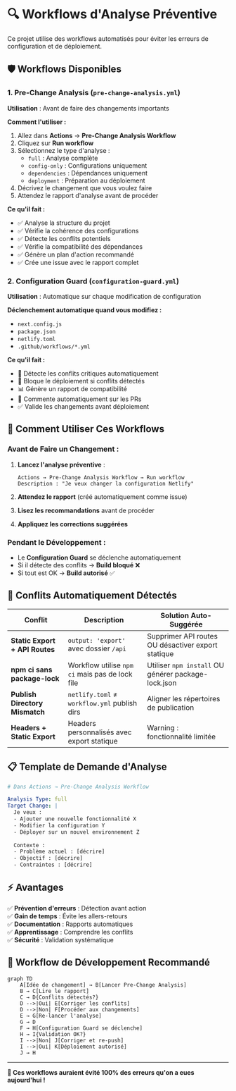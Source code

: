 # 🔍 Workflows d'Analyse Préventive

Ce projet utilise des workflows automatisés pour éviter les erreurs de configuration et de déploiement.

## 🛡️ Workflows Disponibles

### 1. **Pre-Change Analysis** (`pre-change-analysis.yml`)
**Utilisation** : Avant de faire des changements importants

**Comment l'utiliser :**
1. Allez dans **Actions** → **Pre-Change Analysis Workflow**
2. Cliquez sur **Run workflow**
3. Sélectionnez le type d'analyse :
   - `full` : Analyse complète
   - `config-only` : Configurations uniquement
   - `dependencies` : Dépendances uniquement
   - `deployment` : Préparation au déploiement
4. Décrivez le changement que vous voulez faire
5. Attendez le rapport d'analyse avant de procéder

**Ce qu'il fait :**
- ✅ Analyse la structure du projet
- ✅ Vérifie la cohérence des configurations
- ✅ Détecte les conflits potentiels
- ✅ Vérifie la compatibilité des dépendances
- ✅ Génère un plan d'action recommandé
- ✅ Crée une issue avec le rapport complet

### 2. **Configuration Guard** (`configuration-guard.yml`)
**Utilisation** : Automatique sur chaque modification de configuration

**Déclenchement automatique quand vous modifiez :**
- `next.config.js`
- `package.json`
- `netlify.toml`
- `.github/workflows/*.yml`

**Ce qu'il fait :**
- 🚨 Détecte les conflits critiques automatiquement
- 🛑 Bloque le déploiement si conflits détectés
- 📊 Génère un rapport de compatibilité
- 💬 Commente automatiquement sur les PRs
- ✅ Valide les changements avant déploiement

## 🎯 **Comment Utiliser Ces Workflows**

### **Avant de Faire un Changement :**

1. **Lancez l'analyse préventive** :
   ```
   Actions → Pre-Change Analysis Workflow → Run workflow
   Description : "Je veux changer la configuration Netlify"
   ```

2. **Attendez le rapport** (créé automatiquement comme issue)

3. **Lisez les recommandations** avant de procéder

4. **Appliquez les corrections suggérées**

### **Pendant le Développement :**

- Le **Configuration Guard** se déclenche automatiquement
- Si il détecte des conflits → **Build bloqué** ❌
- Si tout est OK → **Build autorisé** ✅

## 🔧 **Conflits Automatiquement Détectés**

| Conflit | Description | Solution Auto-Suggérée |
|---------|-------------|------------------------|
| **Static Export + API Routes** | `output: 'export'` avec dossier `/api` | Supprimer API routes OU désactiver export statique |
| **npm ci sans package-lock** | Workflow utilise `npm ci` mais pas de lock file | Utiliser `npm install` OU générer package-lock.json |
| **Publish Directory Mismatch** | `netlify.toml` ≠ `workflow.yml` publish dirs | Aligner les répertoires de publication |
| **Headers + Static Export** | Headers personnalisés avec export statique | Warning : fonctionnalité limitée |

## 📋 **Template de Demande d'Analyse**

```yaml
# Dans Actions → Pre-Change Analysis Workflow

Analysis Type: full
Target Change: |
  Je veux :
  - Ajouter une nouvelle fonctionnalité X
  - Modifier la configuration Y
  - Déployer sur un nouvel environnement Z
  
  Contexte :
  - Problème actuel : [décrire]
  - Objectif : [décrire]
  - Contraintes : [décrire]
```

## ⚡ **Avantages**

✅ **Prévention d'erreurs** : Détection avant action  
✅ **Gain de temps** : Évite les allers-retours  
✅ **Documentation** : Rapports automatiques  
✅ **Apprentissage** : Comprendre les conflits  
✅ **Sécurité** : Validation systématique  

## 🎯 **Workflow de Développement Recommandé**

```mermaid
graph TD
    A[Idée de changement] → B[Lancer Pre-Change Analysis]
    B → C[Lire le rapport]
    C → D{Conflits détectés?}
    D -->|Oui| E[Corriger les conflits]
    D -->|Non| F[Procéder aux changements]
    E → G[Re-lancer l'analyse]
    G → D
    F → H[Configuration Guard se déclenche]
    H → I{Validation OK?}
    I -->|Non| J[Corriger et re-push]
    I -->|Oui| K[Déploiement autorisé]
    J → H
```

---

**🎯 Ces workflows auraient évité 100% des erreurs qu'on a eues aujourd'hui !**
